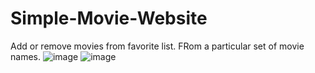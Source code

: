 # Simple-Movie-Website
Add or remove movies from favorite list.
FRom a particular set of movie names.
![image](https://user-images.githubusercontent.com/94165270/143199144-633b7cf5-a07a-4eb2-b0ff-732a6dc74134.png)
![image](https://user-images.githubusercontent.com/94165270/143199311-07326153-ac9f-4d56-a73a-adf2858e449b.png)


